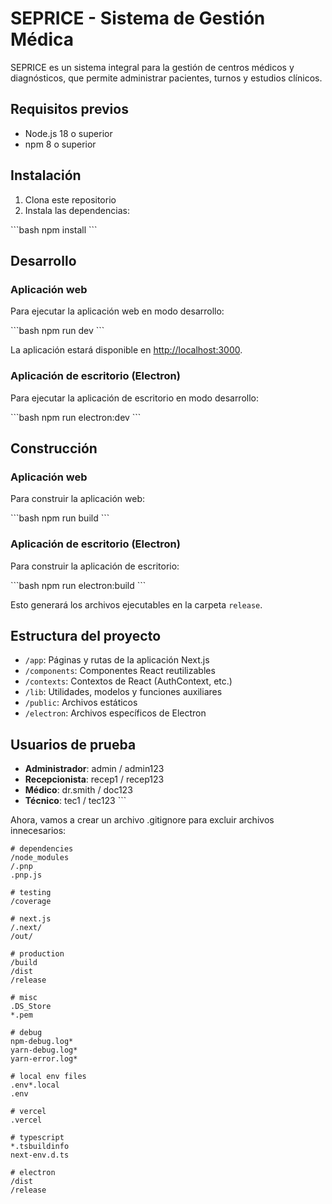 # SEPRICE - Sistema de Gestión Médica

SEPRICE es un sistema integral para la gestión de centros médicos y diagnósticos, que permite administrar pacientes, turnos y estudios clínicos.

## Requisitos previos

- Node.js 18 o superior
- npm 8 o superior

## Instalación

1. Clona este repositorio
2. Instala las dependencias:

\`\`\`bash
npm install
\`\`\`

## Desarrollo

### Aplicación web

Para ejecutar la aplicación web en modo desarrollo:

\`\`\`bash
npm run dev
\`\`\`

La aplicación estará disponible en [http://localhost:3000](http://localhost:3000).

### Aplicación de escritorio (Electron)

Para ejecutar la aplicación de escritorio en modo desarrollo:

\`\`\`bash
npm run electron:dev
\`\`\`

## Construcción

### Aplicación web

Para construir la aplicación web:

\`\`\`bash
npm run build
\`\`\`

### Aplicación de escritorio (Electron)

Para construir la aplicación de escritorio:

\`\`\`bash
npm run electron:build
\`\`\`

Esto generará los archivos ejecutables en la carpeta `release`.

## Estructura del proyecto

- `/app`: Páginas y rutas de la aplicación Next.js
- `/components`: Componentes React reutilizables
- `/contexts`: Contextos de React (AuthContext, etc.)
- `/lib`: Utilidades, modelos y funciones auxiliares
- `/public`: Archivos estáticos
- `/electron`: Archivos específicos de Electron

## Usuarios de prueba

- **Administrador**: admin / admin123
- **Recepcionista**: recep1 / recep123
- **Médico**: dr.smith / doc123
- **Técnico**: tec1 / tec123
\`\`\`

Ahora, vamos a crear un archivo .gitignore para excluir archivos innecesarios:

```text file=".gitignore"
# dependencies
/node_modules
/.pnp
.pnp.js

# testing
/coverage

# next.js
/.next/
/out/

# production
/build
/dist
/release

# misc
.DS_Store
*.pem

# debug
npm-debug.log*
yarn-debug.log*
yarn-error.log*

# local env files
.env*.local
.env

# vercel
.vercel

# typescript
*.tsbuildinfo
next-env.d.ts

# electron
/dist
/release
